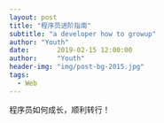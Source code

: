 ```yaml
---
layout: post
title: "程序员进阶指南"
subtitle: "a developer how to growup"
author: "Youth"
date:       2019-02-15 12:00:00
author:     "Youth"
header-img: "img/post-bg-2015.jpg"
tags:
  - Web
---
```


程序员如何成长，顺利转行！